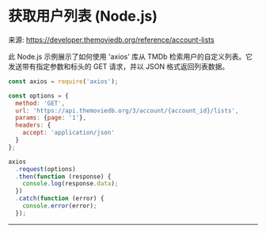 # 获取用户列表 (Node.js)

来源: https://developer.themoviedb.org/reference/account-lists

此 Node.js 示例展示了如何使用 'axios' 库从 TMDb 检索用户的自定义列表。它发送带有指定参数和标头的 GET 请求，并以 JSON 格式返回列表数据。

```javascript
const axios = require('axios');

const options = {
  method: 'GET',
  url: 'https://api.themoviedb.org/3/account/{account_id}/lists',
  params: {page: '1'},
  headers: {
    accept: 'application/json'
  }
};

axios
  .request(options)
  .then(function (response) {
    console.log(response.data);
  })
  .catch(function (error) {
    console.error(error);
  });
```

--------------------------------
